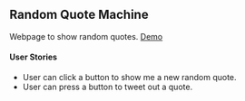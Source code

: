 ## Random Quote Machine
Webpage to show random quotes. [Demo](http://codepen.io/mtendotnet/full/bEEovp/)

#### User Stories
- User can click a button to show me a new random quote.
- User can press a button to tweet out a quote.
